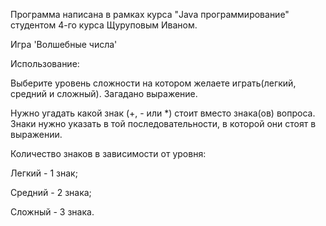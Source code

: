 Программа написана в рамках курса "Java программирование" студентом 4-го курса Щуруповым Иваном.

Игра 'Волшебные числа'

Использование:

Выберите уровень сложности на котором желаете играть(легкий, средний и сложный).
Загадано выражение.

Нужно угадать какой знак (+, - или *) стоит вместо знака(ов) вопроса.
Знаки нужно указать в той последовательности, в которой они стоят в выражении.

Количество знаков в зависимости от уровня:

Легкий - 1 знак;

Средний - 2 знака;

Сложный - 3 знака.
